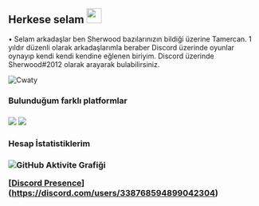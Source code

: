 ## Herkese selam <img src="https://cdn.discordapp.com/emojis/840877248331382836.gif?v=1" width="30px">

• Selam arkadaşlar ben Sherwood bazılarınızın bildiği üzerine Tamercan. 1 yıldır düzenli olarak arkadaşlarımla beraber Discord üzerinde oyunlar oynayıp kendi kendi kendine eğlenen biriyim. Discord üzerinde Sherwood#2012 olarak arayarak bulabilirsiniz.


<img src="https://komarev.com/ghpvc/?username=Cwaty&label=Ziyaretçi%20Sayısı&color=3bb94e" alt="Cwaty" />



<h3> Bulunduğum farklı platformlar <h3>
<p align="left">
 <a href="https://instagram.com/tamercwn" target"blank_"><img src="https://img.shields.io/badge/INSTAGRAM%20-07ffe3.svg?&style=for-the-badge&logo=instagram&logoColor=white"></a>
  <a href="https://open.spotify.com/user/tbegsqrmhkkopy8rtuwxr3x0w" target"blank_"><img src="https://img.shields.io/badge/Spotify%20-1ed760.svg?&style=for-the-badge&logo=spotify&logoColor=white"></a>
</p>
 
 <h3> Hesap İstatistiklerim <h3>
 
 
 
![GitHub Aktivite Grafiği](https://activity-graph.herokuapp.com/graph?username=Cwaty)  
  
  
  [[Discord Presence](https://lanyard-profile-readme.vercel.app/api/338768594899042304?theme=dark&bg=18191c&animated=false&hideDiscrim=true&borderRadius=30px)]
  (https://discord.com/users/338768594899042304)



  </p>

